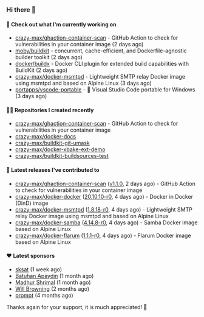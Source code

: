 ### Hi there 👋

#### 👷 Check out what I'm currently working on

- [crazy-max/ghaction-container-scan](https://github.com/crazy-max/ghaction-container-scan) - GitHub Action to check for vulnerabilities in your container image (2 days ago)
- [moby/buildkit](https://github.com/moby/buildkit) - concurrent, cache-efficient, and Dockerfile-agnostic builder toolkit (2 days ago)
- [docker/buildx](https://github.com/docker/buildx) - Docker CLI plugin for extended build capabilities with BuildKit (2 days ago)
- [crazy-max/docker-msmtpd](https://github.com/crazy-max/docker-msmtpd) - Lightweight SMTP relay Docker image using msmtpd and based on Alpine Linux (3 days ago)
- [portapps/vscode-portable](https://github.com/portapps/vscode-portable) - 🚀 Visual Studio Code portable for Windows (3 days ago)

#### 👨‍💻 Repositories I created recently

- [crazy-max/ghaction-container-scan](https://github.com/crazy-max/ghaction-container-scan) - GitHub Action to check for vulnerabilities in your container image
- [crazy-max/docker-docs](https://github.com/crazy-max/docker-docs)
- [crazy-max/buildkit-git-umask](https://github.com/crazy-max/buildkit-git-umask)
- [crazy-max/docker-xbake-ext-demo](https://github.com/crazy-max/docker-xbake-ext-demo)
- [crazy-max/buildkit-buildsources-test](https://github.com/crazy-max/buildkit-buildsources-test)

#### 🚀 Latest releases I've contributed to

- [crazy-max/ghaction-container-scan](https://github.com/crazy-max/ghaction-container-scan) ([v1.1.0](https://github.com/crazy-max/ghaction-container-scan/releases/tag/v1.1.0), 2 days ago) - GitHub Action to check for vulnerabilities in your container image
- [crazy-max/docker-docker](https://github.com/crazy-max/docker-docker) ([20.10.10-r0](https://github.com/crazy-max/docker-docker/releases/tag/20.10.10-r0), 4 days ago) - Docker in Docker (DinD) image
- [crazy-max/docker-msmtpd](https://github.com/crazy-max/docker-msmtpd) ([1.8.18-r0](https://github.com/crazy-max/docker-msmtpd/releases/tag/1.8.18-r0), 4 days ago) - Lightweight SMTP relay Docker image using msmtpd and based on Alpine Linux
- [crazy-max/docker-samba](https://github.com/crazy-max/docker-samba) ([4.14.8-r0](https://github.com/crazy-max/docker-samba/releases/tag/4.14.8-r0), 4 days ago) - Samba Docker image based on Alpine Linux
- [crazy-max/docker-flarum](https://github.com/crazy-max/docker-flarum) ([1.1.1-r0](https://github.com/crazy-max/docker-flarum/releases/tag/1.1.1-r0), 4 days ago) - Flarum Docker image based on Alpine Linux

#### ❤️ Latest sponsors
- [sksat](https://github.com/sksat) (1 week ago)
- [Batuhan Apaydın](https://github.com/developer-guy) (1 month ago)
- [Madhur Shrimal](https://github.com/shrimalmadhur) (1 month ago)
- [Will Browning](https://github.com/willbrowningme) (2 months ago)
- [prompt](https://github.com/pr-mpt) (4 months ago)

Thanks again for your support, it is much appreciated! 🙏
